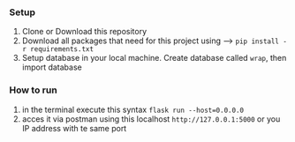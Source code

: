 ### **Setup**
1. Clone or Download this repository
2. Download all packages that need for this project using --> `pip install -r requirements.txt`
3. Setup database in your local machine. Create database called `wrap`, then import database
   
### **How to run**
1. in the terminal execute this syntax `flask run --host=0.0.0.0`
2. acces it via postman using this localhost `http://127.0.0.1:5000` or you IP address with te same port
